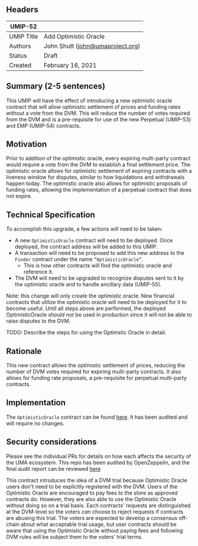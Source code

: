 ## Headers
| UMIP-52     |                                                                                                                                          |
|------------|------------------------------------------------------------------------------------------------------------------------------------------|
| UMIP Title | Add Optimistic Oracle              |
| Authors    | John Shutt (john@umaproject.org) |
| Status     | Draft                                                                                                                                    |
| Created    | February 16, 2021                                                                                                                           |

## Summary (2-5 sentences)
This UMIP will have the effect of introducing a new optimistic oracle contract that will allow optimistic settlement of prices and funding rates without a vote from the DVM. This will reduce the number of votes required from the DVM and is a pre-requisite for use of the new Perpetual (UMIP-53) and EMP (UMIP-54) contracts.

## Motivation
Prior to addition of the optimistic oracle, every expiring multi-party contract would require a vote from the DVM to establish a final settlement price. The optimistic oracle allows for optimistic settlement of expiring contracts with a liveness window for disputes, similar to how liquidations and withdrawals happen today. The optimistic oracle also allows for optimistic proposals of funding rates, allowing the implementation of a perpetual contract that does not expire.

## Technical Specification
To accomplish this upgrade, a few actions will need to be taken:
- A new `OptimisticOracle` contract will need to be deployed. Once deployed, the contract address will be added to this UMIP.
- A transaction will need to be proposed to add this new address to the `Finder` contract under the name `“OptimisticOracle”`.
	- This is how other contracts will find the optimistic oracle and reference it.
- The DVM will need to be upgraded to recognize disputes sent to it by the optimistic oracle and to handle ancillary data (UMIP-55).

Note: this change will only create the optimistic oracle. New financial contracts that utilize the optimistic oracle will need to be deployed for it to become useful. Until all steps above are performed, the deployed OptimisticOracle _should not_ be used in production since it will not be able to raise disputes to the DVM.

TODO: Describe the steps for using the Optimstic Oracle in detail.

## Rationale

This new contract allows the optimistic settlement of prices, reducing the number of DVM votes required for expiring multi-party contracts. It also allows for funding rate proposals, a pre-requisite for perpetual multi-party contracts.

## Implementation

The `OptimisticOracle` contract can be found [here](https://github.com/UMAprotocol/protocol/blob/master/packages/core/contracts/oracle/implementation/OptimisticOracle.sol). It has been audited and will require no changes.

## Security considerations
Please see the individual PRs for details on how each affects the security of the UMA ecosystem. This repo has been audited by OpenZeppelin, and the final audit report can be reviewed [here](https://blog.openzeppelin.com/uma-audit-phase-4/)

This contract introduces the idea of a DVM trial because Optimistic Oracle users don't need to be explicitly registered with the DVM. Users of the Optimistic Oracle are encouraged to pay fees to the store as approved contracts do. However, they are also able to use the Optimistic Oracle without doing so on a trial basis. Each contracts' requests are distinguished at the DVM-level so the voters _can_ choose to reject requests if contracts are abusing this trial. The voters are expected to develop a consensus off-chain about what acceptable trial usage, but user contracts should be aware that using the Optimistic Oracle without paying fees and following DVM rules will be subject them to the voters' trial terms.
